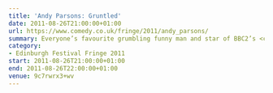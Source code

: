 ```yaml
---
title: 'Andy Parsons: Gruntled'
date: 2011-08-26T21:00:00+01:00
url: https://www.comedy.co.uk/fringe/2011/andy_parsons/
summary: Everyone’s favourite grumbling funny man and star of BBC2’s <cite>Mock The Week</cite>, Andy Parsons returns to the Edinburgh Fringe Festival after 5 years for a limited nine-night only run.
category:
- Edinburgh Festival Fringe 2011
start: 2011-08-26T21:00:00+01:00
end: 2011-08-26T22:00:00+01:00
venue: 9c7rwrx3+wv
---
```

